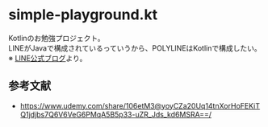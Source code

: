 # simple-playground.kt

Kotlinのお勉強プロジェクト。  
LINEがJavaで構成されているっていうから、POLYLINEはKotlinで構成したい。  
※ [LINE公式ブログ](https://line-hr.jp/archives/46814126.html)より。  

## 参考文献

- <https://www.udemy.com/share/106etM3@yoyCZa20Uq14tnXorHoFEKiTQ1jdjbs7Q6V6VeG6PMqA5B5p33-uZR_Jds_kd6MSRA==/>
